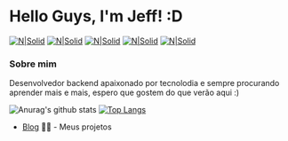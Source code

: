 # Hello Guys, I'm Jeff! :D

[![N|Solid](https://icon-icons.com/icons2/1476/PNG/48/linkedin_101776.png)](https://www.linkedin.com/in/jefferson-costa-968310166/)
[![N|Solid](https://icon-icons.com/icons2/1476/PNG/48/instagram_101780.png)](https://www.instagram.com/jeffitequila/)
[![N|Solid](https://icon-icons.com/icons2/1476/PNG/48/github_101792.png)](https://github.com/NewJeffiTequila)
[![N|Solid](https://icon-icons.com/icons2/1476/PNG/48/discord_101785.png)](https://discord.gg/TNZvHwj)
[![N|Solid](https://icon-icons.com/icons2/1476/PNG/48/youtube2_101784.png)](https://www.youtube.com/channel/UC0Z77N2N9wD5IJxlkRRTRog?view_as=subscriber)

### Sobre mim 
Desenvolvedor backend apaixonado por tecnolodia e sempre procurando aprender mais e mais, espero que gostem do que verão aqui :)

![Anurag's github stats](https://github-readme-stats.vercel.app/api?username=NewJeffiTequila&count_private=true&show_icons=true&theme=monokai&line_height=33)
[![Top Langs](https://github-readme-stats.vercel.app/api/top-langs/?username=NewJeffiTequila&theme=monokai&langs_count=4)](https://github.com/anuraghazra/github-readme-stats)



- [Blog](newjeffitequila.github.io) ✍🏼 - Meus projetos
